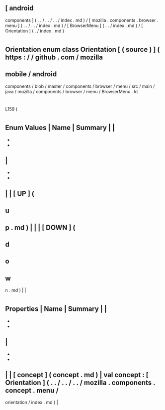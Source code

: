 [
android
-
components
]
(
.
.
/
.
.
/
.
.
/
index
.
md
)
/
[
mozilla
.
components
.
browser
.
menu
]
(
.
.
/
.
.
/
index
.
md
)
/
[
BrowserMenu
]
(
.
.
/
index
.
md
)
/
[
Orientation
]
(
.
/
index
.
md
)
#
Orientation
enum
class
Orientation
[
(
source
)
]
(
https
:
/
/
github
.
com
/
mozilla
-
mobile
/
android
-
components
/
blob
/
master
/
components
/
browser
/
menu
/
src
/
main
/
java
/
mozilla
/
components
/
browser
/
menu
/
BrowserMenu
.
kt
#
L159
)
#
#
#
Enum
Values
|
Name
|
Summary
|
|
-
-
-
|
-
-
-
|
|
[
UP
]
(
-
u
-
p
.
md
)
|
|
|
[
DOWN
]
(
-
d
-
o
-
w
-
n
.
md
)
|
|
#
#
#
Properties
|
Name
|
Summary
|
|
-
-
-
|
-
-
-
|
|
[
concept
]
(
concept
.
md
)
|
val
concept
:
[
Orientation
]
(
.
.
/
.
.
/
.
.
/
mozilla
.
components
.
concept
.
menu
/
-
orientation
/
index
.
md
)
|
